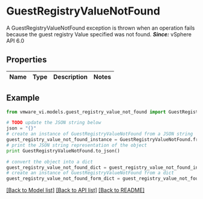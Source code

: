 # GuestRegistryValueNotFound

A GuestRegistryValueNotFound exception is thrown when an operation fails because the guest registry Value specified was not found.  ***Since:*** vSphere API 6.0 

## Properties
Name | Type | Description | Notes
------------ | ------------- | ------------- | -------------

## Example

```python
from vmware_vi.models.guest_registry_value_not_found import GuestRegistryValueNotFound

# TODO update the JSON string below
json = "{}"
# create an instance of GuestRegistryValueNotFound from a JSON string
guest_registry_value_not_found_instance = GuestRegistryValueNotFound.from_json(json)
# print the JSON string representation of the object
print GuestRegistryValueNotFound.to_json()

# convert the object into a dict
guest_registry_value_not_found_dict = guest_registry_value_not_found_instance.to_dict()
# create an instance of GuestRegistryValueNotFound from a dict
guest_registry_value_not_found_form_dict = guest_registry_value_not_found.from_dict(guest_registry_value_not_found_dict)
```
[[Back to Model list]](../README.md#documentation-for-models) [[Back to API list]](../README.md#documentation-for-api-endpoints) [[Back to README]](../README.md)


